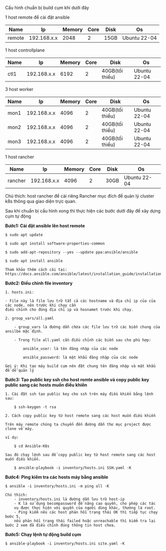 
Cấu hình chuẩn bị build cụm khi dưới đây

1 host remote để cài đặt ansible

| Name      |      Ip      |     Memory    |      Core    |      Disk       |      Os       |
|-----------|--------------|---------------|--------------|-----------------|---------------|
|  remote   | 192.168.x.x  |      2048     |      2       |      15GB       |  Ubuntu 22-04 |

1 host controllplane

| Name      |      Ip      |     Memory    |      Core    |      Disk       |      Os       |
|-----------|--------------|---------------|--------------|-----------------|---------------|
|  ctl1     | 192.168.x.x  |      6192     |      2       | 40GB(tối thiểu) |  Ubuntu 22-04 |

3 host worker

| Name      |      Ip      |     Memory    |      Core    |      Disk       |      Os       |
|-----------|--------------|---------------|--------------|-----------------|---------------|
|  mon1     | 192.168.x.x  |      4096     |      2       | 40GB(tối thiểu) |  Ubuntu 22-04 |
|  mon2     | 192.168.x.x  |      4096     |      2       | 40GB(tối thiểu) |  Ubuntu 22-04 |
|  mon3     | 192.168.x.x  |      4096     |      2       | 40GB(tối thiểu) |  Ubuntu 22-04 |

1 host rancher

|    Name      |      Ip      |     Memory    |      Core    |      Disk       |      Os       |
|--------------|--------------|---------------|--------------|-----------------|---------------|
|  rancher     | 192.168.x.x  |      4096     |      2       |     30GB        |  Ubuntu 22-04 |

Chú thích: host rancher để cài riêng Rancher mục đích để quản lý cluster k8s thông qua giao diện trực quan.

Sau khi chuẩn bị cấu hình xong thì thực hiện các bước dưới đây để xây dựng cụm tự động

**Bước1: Cài đặt ansible lên host remote**

    $ sudo apt update

    $ sudo apt install software-properties-common

    $ sudo add-apt-repository --yes --update ppa:ansible/ansible

    $ sudo apt install ansible

    Tham khảo thêm cách cài tại: https://docs.ansible.com/ansible/latest/installation_guide/installation_distros.html

**Bước2: Điều chỉnh file inventory**

    1. hosts.ini:

    - File này là file lưu trữ tất cả các hostname và địa chỉ ip của của các node, nên trước khi chạy cần 
    điều chỉnh cho đúng địa chỉ ip và hosnamet trước khi chạy.

    2. group_vars/all.yaml

        - group_vars là đường dẫn chứa các file lưu trữ các biến chung của ansilbe mặc định.

        - Trong file all.yaml cần điều chỉnh các biến sau cho phù hợp: 

            ansible_user: là tên đăng nhập của các node

            ansible_password: là mật khẩu đăng nhập của các node

    Gợi ý: Khi tạo máy build cụm nên đặt chung tên đăng nhập và mật khẩu để dễ quản lý

**Bước3: Tạo public key ssh cho host romte ansible và copy public key public sang các hosts muốn điều khiển**

    1. Cài đặt ssh tạo public key cho ssh trên máy điều khiển bằng lệnh sau:

        $ ssh-keygen -t rsa

    2. Cách copy public key từ host remote sang các host muốn điều khiển

    Trên máy remote chúng ta chuyển đến đường dẫn thư mục project được clone về máy.

    ví dụ:

        $ cd Ansible-K8s

    Sau đó chạy lệnh sau để copy public key từ host remote sang các host muốn điều khiển.

        $ ansible-playbook -i inventory/hosts.ini SSH.yaml -K


**Bước4: Ping kiểm tra các hosts máy bằng ansible**

    $ ansible -i inventory/hosts.ini -m ping all -K

    Chú thích: 
        - inventory/hosts.ini là đường dẫn lưu trữ host-ip
        - K là sử dụng becompassword để nâng cao quyền, cho phép các tác 
        vụ được thực hiện với quyền của người dùng khác, thường là root.
        - Ping kiểm nếu các host phản hồi trạng thái OK thì tiếp tục chạy bước 5, 
        nếu phản hồi trạng thái failed hoặc unreachable thì kiểm tra lại bước 2 xem đã điều chỉnh đúng thông tin host chưa.

**Bước5: Chạy lệnh tự động build cụm**

    $ ansible-playbook -i inventory/hosts.ini site.yaml -K





